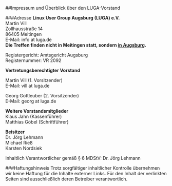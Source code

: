 ##Impressum und Überblick über den LUGA-Vorstand

###Adresse
**Linux User Group Augsburg (LUGA) e.V.**  
Martin Vill  
Zollhausstraße 14  
86405 Meitingen  
E-Mail: info at luga.de  
**Die Treffen finden nicht in Meitingen statt, sondern <a href="/Treffen/Treffpunkt/">in Augsburg</a>.**

Registergericht: Amtsgericht Augsburg  
Registernummer: VR 2092
  
**Vertretungsberechtigter Vorstand**  

Martin Vill (1. Vorsitzender)  
E-Mail: vill at luga.de  

Georg Gottleuber (2. Vorsitzender)  
E-Mail: georg at luga.de
  
**Weitere Vorstandsmitglieder**  
Klaus Jahn (Kassenführer)  
Matthias Göbel (Schriftführer) 

**Beisitzer**  
Dr. Jörg Lehmann  
Michael Rieß  
Karsten Nordsiek

Inhaltlich Verantwortlicher gemäß § 6 MDStV: Dr. Jörg Lehmann

###Haftungshinweis
Trotz sorgfältiger inhaltlicher Kontrolle übernehmen wir keine Haftung für die Inhalte externer Links. 
Für den Inhalt der verlinkten Seiten sind ausschließlich deren Betreiber verantwortlich.
